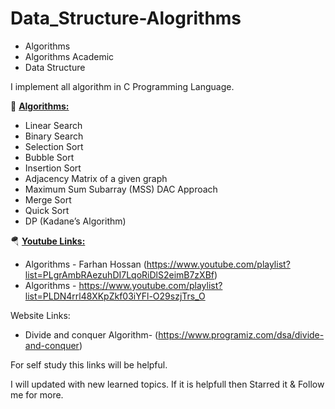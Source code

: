 # Data_Structure-Alogrithms

- Algorithms
- Algorithms Academic
- Data Structure

I implement all algorithm in C Programming Language. 

🚀 **<ins> Algorithms: </ins>**

* Linear Search
* Binary Search
* Selection Sort
* Bubble Sort
* Insertion Sort
* Adjacency Matrix of a given graph
* Maximum Sum Subarray (MSS) DAC Approach
* Merge Sort
* Quick Sort
* DP (Kadane’s Algorithm)


🪂 **<ins>Youtube Links:</ins>**
* Algorithms - Farhan Hossan (https://www.youtube.com/playlist?list=PLgrAmbRAezuhDI7LqoRiDlS2eimB7zXBf)
* Algorithms - https://www.youtube.com/playlist?list=PLDN4rrl48XKpZkf03iYFl-O29szjTrs_O

Website Links:
* Divide and conquer Algorithm- (https://www.programiz.com/dsa/divide-and-conquer)

For self study this links will be helpful. 

I will updated with new learned topics. If it is helpfull then Starred it & Follow me for more. 
